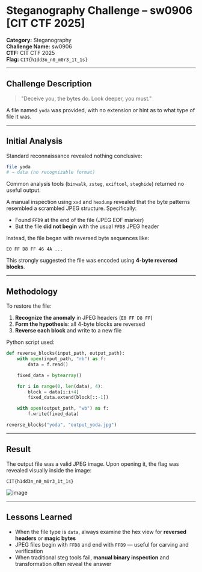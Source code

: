 # Steganography Challenge – sw0906 [CIT CTF 2025]

**Category:** Steganography  
**Challenge Name:** sw0906  
**CTF:** CIT CTF 2025  
**Flag:** `CIT{h1dd3n_n0_m0r3_1t_1s}`

---

## Challenge Description

> "Deceive you, the bytes do. Look deeper, you must."

A file named `yoda` was provided, with no extension or hint as to what type of file it was.

---

## Initial Analysis

Standard reconnaissance revealed nothing conclusive:

```bash
file yoda
# → data (no recognizable format)
```

Common analysis tools (`binwalk`, `zsteg`, `exiftool`, `steghide`) returned no useful output.

A manual inspection using `xxd` and `hexdump` revealed that the byte patterns resembled a scrambled JPEG structure. Specifically:

- Found `FFD9` at the end of the file (JPEG EOF marker)
- But the file **did not begin** with the usual `FFD8` JPEG header

Instead, the file began with reversed byte sequences like:

```
E0 FF D8 FF 46 4A ...
```

This strongly suggested the file was encoded using **4-byte reversed blocks**.

---

## Methodology

To restore the file:

1. **Recognize the anomaly** in JPEG headers (`E0 FF D8 FF`)  
2. **Form the hypothesis**: all 4-byte blocks are reversed  
3. **Reverse each block** and write to a new file

Python script used:

```python
def reverse_blocks(input_path, output_path):
    with open(input_path, "rb") as f:
        data = f.read()

    fixed_data = bytearray()

    for i in range(0, len(data), 4):
        block = data[i:i+4]
        fixed_data.extend(block[::-1])

    with open(output_path, "wb") as f:
        f.write(fixed_data)

reverse_blocks("yoda", "output_yoda.jpg")
```

---

## Result

The output file was a valid JPEG image. Upon opening it, the flag was revealed visually inside the image:

```
CIT{h1dd3n_n0_m0r3_1t_1s}
```

![image](https://github.com/user-attachments/assets/1fa3eddd-b3b5-429a-8132-8cbf2d441b4f)


---

## Lessons Learned

* When the file type is `data`, always examine the hex view for **reversed headers** or **magic bytes**
* JPEG files begin with `FFD8` and end with `FFD9` — useful for carving and verification
* When traditional steg tools fail, **manual binary inspection** and transformation often reveal the answer


